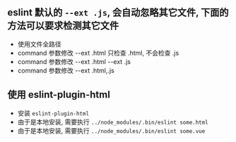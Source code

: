 
## eslint 默认的 `--ext .js`, 会自动忽略其它文件, 下面的方法可以要求检测其它文件

* 使用文件全路径
* command 参数修改 --ext .html 只检查 .html, 不会检查 .js
* command 参数修改 --ext .html --ext .js
* command 参数修改 --ext .html,.js

## 使用 eslint-plugin-html

* 安装 `eslint-plugin-html`
* 由于是本地安装, 需要执行 `../node_modules/.bin/eslint some.html`
* 由于是本地安装, 需要执行 `../node_modules/.bin/eslint some.vue`

